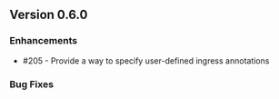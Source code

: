 ## Version 0.6.0

### Enhancements

- \#205 - Provide a way to specify user-defined ingress annotations

### Bug Fixes
